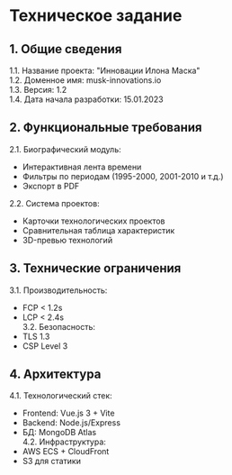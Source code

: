 # Техническое задание

## 1. Общие сведения
1.1. Название проекта: "Инновации Илона Маска"  
1.2. Доменное имя: musk-innovations.io  
1.3. Версия: 1.2  
1.4. Дата начала разработки: 15.01.2023  

## 2. Функциональные требования
2.1. Биографический модуль:  
- Интерактивная лента времени  
- Фильтры по периодам (1995-2000, 2001-2010 и т.д.)  
- Экспорт в PDF  

2.2. Система проектов:  
- Карточки технологических проектов  
- Сравнительная таблица характеристик  
- 3D-превью технологий  

## 3. Технические ограничения
3.1. Производительность:  
- FCP < 1.2s  
- LCP < 2.4s  
3.2. Безопасность:  
- TLS 1.3  
- CSP Level 3  

## 4. Архитектура
4.1. Технологический стек:  
- Frontend: Vue.js 3 + Vite  
- Backend: Node.js/Express  
- БД: MongoDB Atlas  
4.2. Инфраструктура:  
- AWS ECS + CloudFront  
- S3 для статики  